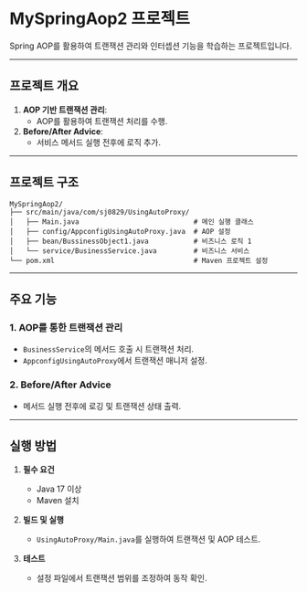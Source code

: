 # MySpringAop2 프로젝트

Spring AOP를 활용하여 트랜잭션 관리와 인터셉션 기능을 학습하는 프로젝트입니다.

---

## 프로젝트 개요

1. **AOP 기반 트랜잭션 관리**:
   - AOP를 활용하여 트랜잭션 처리를 수행.
2. **Before/After Advice**:
   - 서비스 메서드 실행 전후에 로직 추가.

---

## 프로젝트 구조

```
MySpringAop2/
├── src/main/java/com/sj0829/UsingAutoProxy/
│   ├── Main.java                            # 메인 실행 클래스
│   ├── config/AppconfigUsingAutoProxy.java  # AOP 설정
│   ├── bean/BussinessObject1.java           # 비즈니스 로직 1
│   └── service/BusinessService.java         # 비즈니스 서비스
└── pom.xml                                  # Maven 프로젝트 설정
```

---

## 주요 기능

### 1. **AOP를 통한 트랜잭션 관리**
- `BusinessService`의 메서드 호출 시 트랜잭션 처리.
- `AppconfigUsingAutoProxy`에서 트랜잭션 매니저 설정.

### 2. **Before/After Advice**
- 메서드 실행 전후에 로깅 및 트랜잭션 상태 출력.

---

## 실행 방법

1. **필수 요건**
   - Java 17 이상
   - Maven 설치

2. **빌드 및 실행**
   - `UsingAutoProxy/Main.java`를 실행하여 트랜잭션 및 AOP 테스트.

3. **테스트**
   - 설정 파일에서 트랜잭션 범위를 조정하여 동작 확인.

